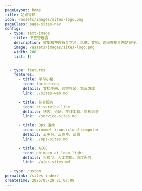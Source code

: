 ```yaml
---
pageLayout: home
title: 站点导航
icon: /assets/images/sites-logo.png
pageClass: page-sites-nav
config:
  - type: text-image
    title: 书签管理器
    description: 收集和整理有关学习、影像、文档、论坛等相关网站链接。
    image: /assets/images/sites-logo.png
    width: 200
    list: []


  - type: features
    features:
      - title: 学习小楼
        icon: lucide:cog
        details: 文档手册、官方社区、第三方库
        link: ./sites-web.md

      - title: 综合服务
        icon: ri:service-line
        details: 博客、论坛、在线工具、影视影音
        link: ./service-sites.md

      - title: Ops 运维
        icon: grommet-icons:cloud-computer
        details: 云平台、云原生、部署
        link: ./ops-sites.md

      - title: AIGC
        icon: ph:open-ai-logo-light
        details: 大模型、人工智能、深度思考
        link: ./aigc-sites.md

  - type: custom
permalink: /sites-index/
createTime: 2025/05/29 21:07:08
---
```


<style>
.page-sites-nav {
  --vp-home-hero-name-color: transparent;
  --vp-home-hero-name-background: linear-gradient(120deg, #ff8736 30%, #ffdf85);
  --vp-home-hero-image-background-image: linear-gradient(
    45deg,
    rgb(255, 246, 215) 50%,
    rgb(239, 216, 177) 50%
  );
  --vp-home-hero-image-filter: blur(33px);
}

[data-theme="dark"] .page-sites-nav {
  --vp-home-hero-image-background-image: linear-gradient(
    45deg,
    rgba(255, 246, 215, 0.07) 50%,
    rgba(239, 216, 177, 0.15) 50%
  );
}
</style>
